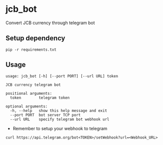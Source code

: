 # jcb_bot
Convert JCB currency through telegram bot

Setup dependency
----
```
pip -r requirements.txt
```

Usage
----
```
usage: jcb_bot [-h] [--port PORT] [--url URL] token

JCB currency telegram bot

positional arguments:
  token        telegram token

optional arguments:
  -h, --help   show this help message and exit
  --port PORT  bot server TCP port
  --url URL    specify telegram bot webhook url
```

* Remember to setup your webhook to telegram
```
curl https://api.telegram.org/bot<TOKEN>/setWebhook?url=<Webhook_URL>
```
